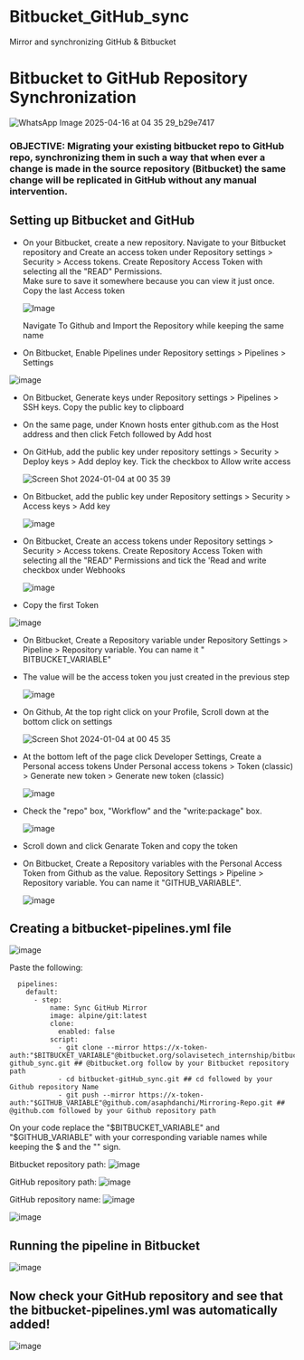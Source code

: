 # Bitbucket_GitHub_sync
Mirror and synchronizing GitHub &amp; Bitbucket
# Bitbucket to GitHub Repository Synchronization

![WhatsApp Image 2025-04-16 at 04 35 29_b29e7417](https://github.com/user-attachments/assets/c987d035-ae0c-4a5b-b7fd-186e591556af)


### OBJECTIVE: Migrating your existing bitbucket repo to GitHub repo, synchronizing them in such a way that when ever a change is made in the source repository (Bitbucket) the same change will be replicated in GitHub without any manual intervention.

## Setting up Bitbucket and GitHub
  - On your Bitbucket, create a new repository. 
      Navigate to your Bitbucket repository and Create an access token under Repository settings > Security > Access   tokens.
      Create Repository Access Token with selecting all the "READ" Permissions.    
      Make sure to save it somewhere because you can view it just once.
       Copy the last Access token
    
    ![Image](https://github.com/user-attachments/assets/5b292206-43d0-471c-8f6d-a8c6fa5b2018)

    
      Navigate To Github and Import the Repository while keeping the same name
    
  - On Bitbucket, Enable Pipelines under Repository settings > Pipelines > Settings
    
   ![image](https://github.com/user-attachments/assets/f27f96e9-71c6-4b77-90b5-5ef61afad6b9)

    
  - On Bitbucket, Generate keys under Repository settings > Pipelines > SSH keys. Copy the public key to clipboard
  - On the same page, under Known hosts enter github.com as the Host address and then click Fetch followed by Add host
  - On GitHub, add the public key under repository settings > Security > Deploy keys > Add deploy key. Tick the checkbox to Allow write access
    
    ![Screen Shot 2024-01-04 at 00 35 39](https://github.com/asaphdanchi/Mirror-and-synchronizing/assets/112729006/2545afe7-52c3-4934-a181-6a1a9b06e447)
    
  - On Bitbucket, add the public key under Repository settings > Security > Access keys > Add key
    
    ![image](https://github.com/user-attachments/assets/c143e5a5-2ed8-40f9-abd4-fe7fffa9455f)

  - On Bitbucket, Create an access tokens under Repository settings > Security > Access tokens. Create Repository Access Token with  selecting all the "READ" 
    Permissions and tick the 'Read and write checkbox under Webhooks

    ![image](https://github.com/user-attachments/assets/1f251d7c-13c8-47f2-ba2d-99b99203bd34)

  - Copy the first Token
    
   ![image](https://github.com/user-attachments/assets/9b92c3d8-cedb-4b98-9e80-2ded6d3d9906)


  - On Bitbucket, Create a Repository variable under Repository Settings > Pipeline > Repository variable. You can name it " BITBUCKET_VARIABLE"
  - The value will be the access token you just created in the previous step  
    
    ![image](https://github.com/user-attachments/assets/e337347f-bbe3-4b10-a205-2f1ebedb76ce)

  - On Github, At the top right click on your Profile, Scroll down at the bottom click on settings
    
    ![Screen Shot 2024-01-04 at 00 45 35](https://github.com/asaphdanchi/Mirror-and-synchronizing/assets/112729006/68a20ce1-ad1e-44cb-8b84-1729dbc8b212)
    
  - At the bottom left of the page click Developer Settings, Create a Personal access tokens Under Personal access tokens > Token (classic) > Generate new token > 
    Generate new token (classic)
    
    ![image](https://github.com/user-attachments/assets/cb3d4f45-8a70-4071-a8de-f73e4c74a4d4)
    
  - Check the "repo" box, "Workflow" and the "write:package" box.
   
    ![image](https://github.com/user-attachments/assets/9402d692-d5f4-4f4c-a888-ee3d3ebf0349)

  -  Scroll down and click Genarate Token and copy the token

  - On Bitbucket, Create a Repository variables with the Personal Access Token from Github as the value. Repository Settings > Pipeline > Repository variable. You 
    can name it "GITHUB_VARIABLE".

    ![image](https://github.com/user-attachments/assets/1d593157-6f11-4fee-b420-530d43563b64)


## Creating a bitbucket-pipelines.yml file

![image](https://github.com/user-attachments/assets/7e4d2ec0-7868-4dee-9458-26c53c574c39)


Paste the following:

```
  pipelines:
    default:
      - step:
          name: Sync GitHub Mirror
          image: alpine/git:latest
          clone:
            enabled: false
          script:
            - git clone --mirror https://x-token-auth:"$BITBUCKET_VARIABLE"@bitbucket.org/solavisetech_internship/bitbucket-github_sync.git ## @bitbucket.org follow by your Bitbucket repository path
            - cd bitbucket-gitHub_sync.git ## cd followed by your Github repository Name
            - git push --mirror https://x-token-auth:"$GITHUB_VARIABLE"@github.com/asaphdanchi/Mirroring-Repo.git ## @github.com followed by your Github repository path
```

On your code replace the "$BITBUCKET_VARIABLE" and "$GITHUB_VARIABLE" with your corresponding variable names while keeping the   $ and the "" sign. 

Bitbucket repository path: ![image](https://github.com/user-attachments/assets/cef151e9-b43e-43c0-932d-b433d4862f8b)

GitHub repository path: ![image](https://github.com/user-attachments/assets/d77133d0-6788-4387-a530-4d3411ccb34c)

GitHub repository name: ![image](https://github.com/user-attachments/assets/6da16431-d1a6-4c93-b43a-b8866f4a9f80)

![image](https://github.com/user-attachments/assets/b5dd5073-f17c-48c2-bee2-bfe626463d79)


## Running the pipeline in Bitbucket


![image](https://github.com/user-attachments/assets/43f9beec-b59e-4e30-805a-e19a64470b7c)

## Now check your GitHub repository and see that the bitbucket-pipelines.yml was automatically added!

![image](https://github.com/user-attachments/assets/8a498d1b-01c8-4c7e-8594-db7937ccdfd1)
